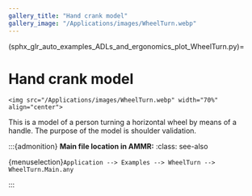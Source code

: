 ```yaml
---
gallery_title: "Hand crank model"
gallery_image: "/Applications/images/WheelTurn.webp"
---
```


(sphx_glr_auto_examples_ADLs_and_ergonomics_plot_WheelTurn.py)=

# Hand crank model

````{sidebar} **Example**
<img src="/Applications/images/WheelTurn.webp" width="70%" align="center">
````

This is a model of a person turning a horizontal wheel by means of a handle.
The purpose of the model is shoulder validation.

:::{admonition}  **Main file location in AMMR:**
:class: see-also

  {menuselection}`Application --> Examples --> WheelTurn --> WheelTurn.Main.any`

:::

